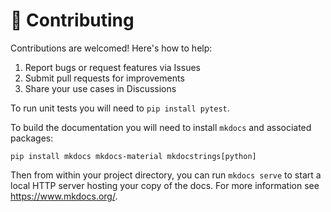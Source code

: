 # 🤝 Contributing

Contributions are welcomed! Here's how to help:

1. Report bugs or request features via Issues
2. Submit pull requests for improvements
3. Share your use cases in Discussions

To run unit tests you will need to `pip install pytest`.

To build the documentation you will need to install `mkdocs` and associated packages:

`pip install mkdocs mkdocs-material mkdocstrings[python]`

Then from within your project directory, you can run `mkdocs serve` to start a local HTTP server hosting your copy of the docs. For more information see https://www.mkdocs.org/.
